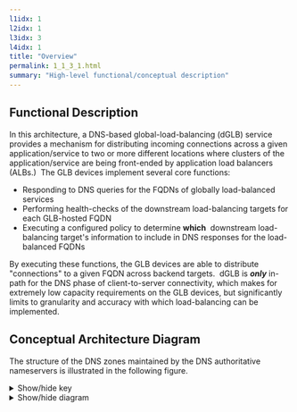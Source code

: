 ```yaml
---
l1idx: 1
l2idx: 1
l3idx: 3
l4idx: 1
title: "Overview"
permalink: 1_1_3_1.html
summary: "High-level functional/conceptual description"
---
```


## Functional Description

In this architecture, a DNS-based global-load-balancing (dGLB) service provides a mechanism for distributing incoming connections across a given application/service to two or more different locations where clusters of the application/service are being front-ended by application load balancers (ALBs.)  The GLB devices implement several core functions:

* Responding to DNS queries for the FQDNs of globally load-balanced services
* Performing health-checks of the downstream load-balancing targets for each GLB-hosted FQDN
* Executing a configured policy to determine **which**  downstream load-balancing target's information to include in DNS responses for the load-balanced FQDNs

By executing these functions, the GLB devices are able to distribute "connections" to a given FQDN across backend targets.  dGLB is ***only*** in-path for the DNS phase of client-to-server connectivity, which makes for extremely low capacity requirements on the GLB devices, but significantly limits to granularity and accuracy with which load-balancing can be implemented.

## Conceptual Architecture Diagram

The structure of the DNS zones maintained by the DNS authoritative nameservers is illustrated in the following figure.

<details markdown=block>
<summary markdown=span>Show/hide key</summary>
![image](./dglb-conceptual-key.drawio.svg)(./dglb-conceptual-key.drawio.svg){:class="img-fluid" :target="blank"}
[![image](./dglb-conceptual-key.drawio.svg)](./dglb-conceptual-key.drawio.svg){:class="img-fluid"}{:target="_blank"}

<!-- 
Actual URL:

https://menckend.github.io/alpha/pages/1/1%20(dglb)/dglb-conceptual-key.drawio.svg

What comes up if I use the relative reference: 
https://menckend.github.io/1_1_3_1.htmldglb-conceptual-key.drawio.svg
^missing the project name and path


-->


</details>

<details markdown=block>
<summary markdown=span>Show/hide diagram</summary>
[![image](./dglb-conceptual-1.drawio.svg)]({{page.url | append: 'dglb-conceptual-1.drawio.svg'}}){:class="img-fluid"}{:class="img-fluid"}
</details>

